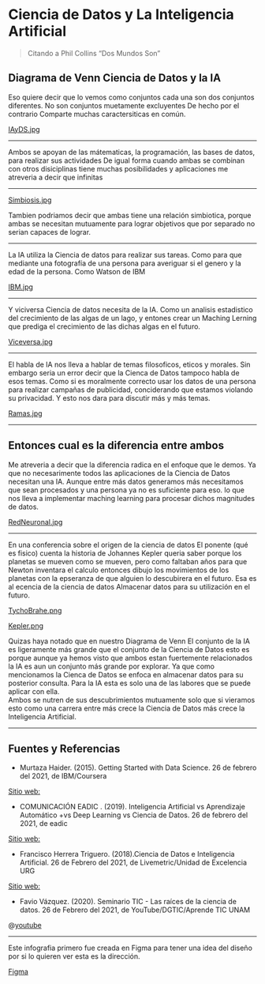 # Ciencia de Datos y La Inteligencia Artificial

> Citando a Phil Collins “Dos Mundos Son”

## Diagrama de Venn Ciencia de Datos y la IA

Eso quiere decir que lo vemos como conjuntos 
cada una son dos conjuntos diferentes. 
No son conjuntos muetamente excluyentes
De hecho por el contrario 
Comparte muchas caractersiticas en común. 

[IAyDS.jpg](IAyDS.jpg)

---

Ambos se apoyan de las mátematicas, 
la programación, las bases de datos, 
para realizar sus actividades 
De igual forma cuando ambas se 
combinan con otros disiciplinas 
tiene muchas posibilidades
y aplicaciones me atreveria a 
decir que infinitas 

---

[Simbiosis.jpg](Simbiosis.jpg)

Tambien podriamos decir que ambas 
tiene una relación simbiotica, 
porque ambas se necesitan 
mutuamente para lograr objetivos que 
por separado no serian  capaces 
de lograr. 

---

La IA utiliza la Ciencia de datos
para realizar sus tareas.
Como para que mediante una 
fotografía de una persona 
para averiguar si el genero 
y la edad de la persona. 
Como Watson de IBM 

[IBM.jpg](IBM.jpg)

---

Y viciversa Ciencia de datos 
necesita de la IA. 
Como un analisis estadistico 
del crecimiento de las algas 
de un lago,  y entones 
crear un Maching Lerning que 
prediga el crecimiento de las
dichas algas en el futuro.  

[Viceversa.jpg](Viceversa.jpg)

---

El habla de IA nos lleva a hablar de temas 
filosoficos, eticos y morales. Sin embargo 
seria un error decir que la Cienca de Datos 
tampoco habla de esos temas. 
Como si es moralmente correcto 
usar los datos de una persona 
para realizar campañas de publicidad,
conciderando que estamos violando su 
privacidad. 
Y esto nos dara para discutir 
más y más temas. 

[Ramas.jpg](Ramas.jpg)

---

## Entonces cual es la diferencia entre ambos

Me atreveria a decir que la diferencia 
radica en el enfoque que le demos. 
Ya que no necesarimente todos las 
aplicaciones de la Ciencia de Datos 
necesitan una IA. 
Aunque entre más datos generamos 
más necesitamos que sean procesados 
y una persona ya no es suficiente para eso.
lo que nos lleva a implementar maching
learning para procesar dichos magnitudes
de datos.  

[RedNeuronal.jpg](RedNeuronal.jpg)

---

En una conferencia sobre el origen de la ciencia de datos
El ponente (qué es fisico) cuenta la historia de Johannes 
Kepler queria saber porque los planetas se mueven como
se mueven, pero como faltaban años para que Newton 
inventara el calculo entonces dibujo los movimientos de
los planetas con la epseranza de que alguien lo descubirera 
en el futuro.  Esa es al ecencia de la ciencia de datos 
Almacenar datos para su utilización en el futuro. 

[TychoBrahe.png](TychoBrahe.png)

[Kepler.png](Kepler.png)

Quizas haya  notado que en nuestro Diagrama de Venn
El conjunto de la IA es ligeramente más grande que 
el conjunto de la Ciencia de Datos esto es porque aunque 
ya hemos visto que ambos estan fuertemente relacionados
la IA es aun un conjunto más grande por explorar. 
Ya que como mencionamos la Cienca de Datos 
se enfoca en almacenar datos para su posterior 
consulta. Para la IA esta es solo una de las labores que se 
puede aplicar con ella.  
Ambos se nutren de sus descubrimientos mutuamente 
solo que si vieramos esto como una carrera 
entre más crece la Ciencia de Datos más crece 
la Inteligencia Artificial. 

---

## Fuentes y Referencias

- Murtaza Haider. (2015). Getting Started with Data Science. 26 de febrero del 2021, de IBM/Coursera 

[Sitio web:](https://cf-courses-data.s3.us.cloud-object-storage.appdomain.cloud/IBMDeveloperSkillsNetwork-DS0101EN-SkillsNetwork/labs/Module%201/Reading_What_Makes_Someone_DataScientist.md.html?origin=www.coursera.org)



- COMUNICACIÓN EADIC . (2019). Inteligencia Artificial vs Aprendizaje Automático +vs Deep Learning vs Ciencia de Datos. 26 de febrero del 2021, de eadic 

[Sitio web:](https://www.eadic.com/inteligencia-artificial-vs-aprendizaje-automatico-vs-deep-learning-vs-ciencia-de-datos/#:~:text=La%20Ciencia%20de%20Datos%20(Data,la%20que%20toma%20la%20acci%C3%B3n).)
 
- Francisco Herrera Triguero. (2018).Ciencia de Datos e Inteligencia Artificial. 26 de Febrero del 2021, 
de Livemetric/Unidad de Excelencia URG 

[Sitio web:](https://livemetrics.ugr.es/unidad-excelencia/computacion-e-inteligencia-artificial/)


- Favio Vázquez. (2020). Seminario TIC - Las raíces de la ciencia de datos. 
26 de Febrero del 2021, de YouTube/DGTIC/Aprende TIC UNAM 

@[youtube](id|https://www.youtube.com/live/lZwZSLkDEj4?feature=share)

---

Este infografia primero fue creada en Figma para tener una idea del diseño por si lo quieren ver esta es la dirección. 

[Figma](https://www.figma.com/proto/najbsQzCilJNJyExIYFuaa/Ciencia-de-Datos-y-La-Inteligencia-Artificial?type=design&node-id=12-0&t=zV7qj2FYdcKrqASS-0&scaling=min-zoom&page-id=0%3A1)





